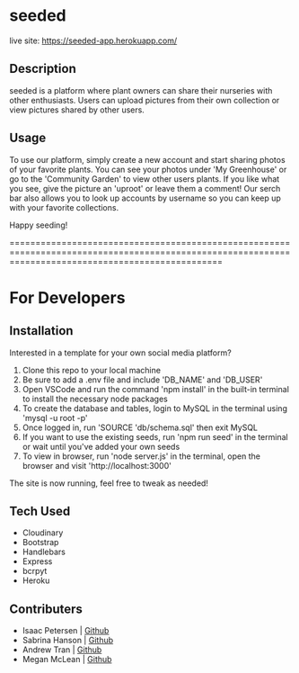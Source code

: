 # seeded
live site: https://seeded-app.herokuapp.com/

## Description
seeded is a platform where plant owners can share their nurseries with other enthusiasts. Users can upload pictures from their own collection or view pictures shared by other users. 

## Usage
To use our platform, simply create a new account and start sharing photos of your favorite plants. You can see your photos under 'My Greenhouse' or go to the 'Community Garden' to view other users plants. If you like what you see, give the picture an 'uproot' or leave them a comment! Our serch bar also allows you to look up accounts by username so you can keep up with your favorite collections. 

Happy seeding!

=====================================================================================================================================================

# For Developers

## Installation
Interested in a template for your own social media platform? 

1. Clone this repo to your local machine
2. Be sure to add a .env file and include 'DB_NAME' and 'DB_USER'
3. Open VSCode and run the command 'npm install' in the built-in terminal to install the necessary node packages
4. To create the database and tables, login to MySQL in the terminal using 'mysql -u root -p'
5. Once logged in, run 'SOURCE 'db/schema.sql' then exit MySQL
6. If you want to use the existing seeds, run 'npm run seed' in the terminal or wait until you've added your own seeds 
7. To view in browser, run 'node server.js' in the terminal, open the browser and visit 'http://localhost:3000'

The site is now running, feel free to tweak as needed!

## Tech Used
* Cloudinary
* Bootstrap
* Handlebars
* Express
* bcrpyt
* Heroku


## Contributers 
* Isaac Petersen | <a href="http://www.github.com/idpetersen" target="_blank" class="followmePLZ">Github</a>
* Sabrina Hanson | <a href="http://www.github.com/sabhanson" target="_blank">Github</a>
* Andrew Tran | <a href="http://www.github.com/andrewtranmsw" target="_blank">Github</a>
* Megan McLean | <a href="http://www.github.com/425megs" target="_blank">Github</a>
